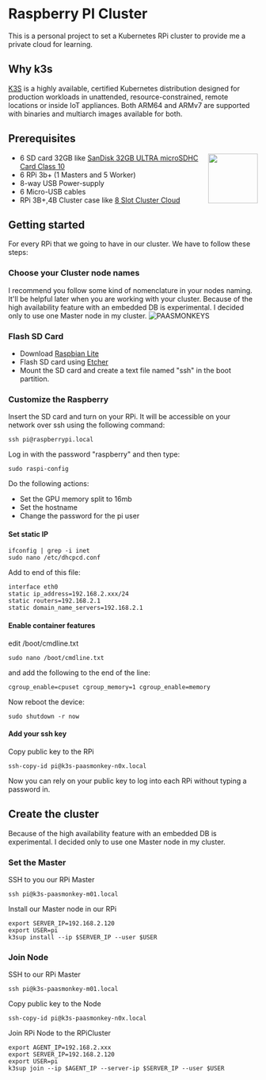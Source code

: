 # Raspberry PI Cluster

This is a personal project to set a Kubernetes RPi cluster to provide me a private cloud for learning.

## Why k3s
[K3S](https://k3s.io/) is a highly available, certified Kubernetes distribution designed for production workloads in unattended, resource-constrained, remote locations or inside IoT appliances. Both ARM64 and ARMv7 are supported with binaries and multiarch images available for both.

## Prerequisites
<img align="right" width="100" height="100" src="images/cluster-draft.jpg">

* 6 SD card 32GB like [SanDisk 32GB ULTRA microSDHC Card Class 10](https://www.amazon.com/gp/product/B007JTKLEK/ref=as_li_tl?ie=UTF8&camp=1789&creative=9325&creativeASIN=B007JTKLEK&linkCode=as2&tag=alexellisuk-20&linkId=72069d86b6c70e1dc49c2f0ce35f08ef)
* 6 RPi 3b+ (1 Masters and 5 Worker)
* 8-way USB Power-supply
* 6 Micro-USB cables
* RPi 3B+,4B Cluster case like [8 Slot Cluster Cloud](https://www.ebay.de/itm/8-Slot-Cluster-Cloud-For-Raspberry-Pi-4B-3B-and-other-single-board-computers/123315692330?hash=item1cb630232a:m:mgb2CCUuG3V2u1RKG3BDyGg&var=423715705189)

## Getting started
For every RPi that we going to have in our cluster. We have to follow these steps:

### Choose your Cluster node names
I recommend you follow some kind of nomenclature in your nodes naming. It'll be helpful later when you are working with your cluster.
Because of the high availability feature with an embedded DB is experimental. I decided only to use one Master node in my cluster.
![PAASMONKEYS](images/cluster.png)

### Flash SD Card
* Download [Raspbian Lite](https://www.raspberrypi.org/downloads/raspbian/)
* Flash SD card using [Etcher](https://www.balena.io/etcher/)
* Mount the SD card and create a text file named "ssh" in the boot partition.

### Customize the Raspberry
Insert the SD card and turn on your RPi. It will be accessible on your network over ssh using the following command:
```
ssh pi@raspberrypi.local
```
Log in with the password "raspberry" and then type:
```
sudo raspi-config
```
Do the following actions:
* Set the GPU memory split to 16mb
* Set the hostname
* Change the password for the pi user

#### Set static IP
```
ifconfig | grep -i inet
sudo nano /etc/dhcpcd.conf
```
Add to end of this file:
```
interface eth0
static ip_address=192.168.2.xxx/24
static routers=192.168.2.1
static domain_name_servers=192.168.2.1
```
#### Enable container features
edit /boot/cmdline.txt 
```
sudo nano /boot/cmdline.txt
```
and add the following to the end of the line:
```
cgroup_enable=cpuset cgroup_memory=1 cgroup_enable=memory
```
Now reboot the device:
```
sudo shutdown -r now
```

#### Add your ssh key
Copy public key to the RPi
```
ssh-copy-id pi@k3s-paasmonkey-n0x.local
```
Now you can rely on your public key to log into each RPi without typing a password in.

## Create the cluster
Because of the high availability feature with an embedded DB is experimental. I decided only to use one Master node in my cluster.

### Set the Master
SSH to you our RPi Master
```
ssh pi@k3s-paasmonkey-m01.local
```
Install our Master node in our RPi
```
export SERVER_IP=192.168.2.120
export USER=pi
k3sup install --ip $SERVER_IP --user $USER
```

### Join Node
SSH to our RPi Master
```
ssh pi@k3s-paasmonkey-m01.local
```
Copy public key to the Node
```
ssh-copy-id pi@k3s-paasmonkey-n0x.local
```
Join RPi Node to the RPiCluster
```
export AGENT_IP=192.168.2.xxx
export SERVER_IP=192.168.2.120
export USER=pi
k3sup join --ip $AGENT_IP --server-ip $SERVER_IP --user $USER
```
